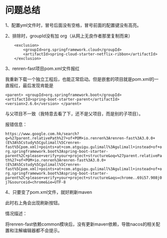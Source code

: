 # 问题总结

1、配置yml文件时，冒号后面没有空格，冒号前面的配置键没有高亮。

2、排除时，groupId没有加 org（从网上无良作者那里复制而来）

```
    <exclusion>
        <groupId>org.springframework.cloud</groupId>
        <artifactId>spring-cloud-starter-netflix-ribbon</artifactId>
    </exclusion>
```

3、renren-fast项目pom.xml文件报红

我重新下载一个独立工程后，也能正常启动。但是嵌套的项目就是pom.xml的<project>一直报红，最后发现肯能是

`
	<parent>
		<groupId>org.springframework.boot</groupId>
		<artifactId>spring-boot-starter-parent</artifactId>
		<version>2.6.6</version>
	</parent>
`

与父项目不一致（我特意去看了下，还不是父项目，而是别的子项目）。

报错信息：

`
https://www.google.com.hk/search?q=%27parent.relativePath%27+of+POM+io.renren%3Arenren-fast%3A3.0.0+(E%3A%5Cstudy%5Cgulimall%5Crenren-fast%5Cpom.xml)+points+at+com.atguigu.gulimall%3Agulimall+instead+of+org.springframework.boot%3Aspring-boot-starter-parent%2C+please+verify+your+project+structure&oq=%27parent.relativePath%27+of+POM+io.renren%3Arenren-fast%3A3.0.0+(E%3A%5Cstudy%5Cgulimall%5Crenren-fast%5Cpom.xml)+points+at+com.atguigu.gulimall%3Agulimall+instead+of+org.springframework.boot%3Aspring-boot-starter-parent%2C+please+verify+your+project+structure&aqs=chrome..69i57.908j0j7&sourceid=chrome&ie=UTF-8
`

4、只要变了pom.xml文件，就好刷新maven

此时右上角会出现刷新按钮。

情况描述：

将renren-fast依赖common模块后，没有更新maven依赖，导致nacos的相关配置和注解编辑器都不会提示。
